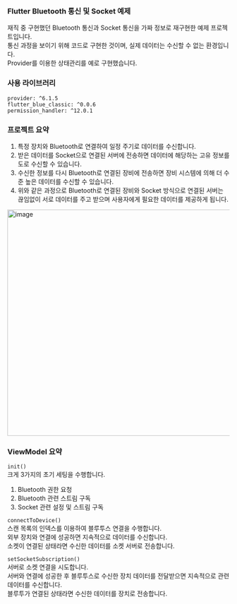 ### Flutter Bluetooth 통신 및 Socket 예제
재직 중 구현했던 Bluetooth 통신과 Socket 통신을 가짜 정보로 재구현한 예제 프로젝트입니다.   
통신 과정을 보이기 위해 코드로 구현한 것이며, 실제 데이터는 수신할 수 없는 환경입니다.    
Provider를 이용한 상태관리를 예로 구현했습니다.   

### 사용 라이브러리
```
provider: ^6.1.5
flutter_blue_classic: ^0.0.6
permission_handler: ^12.0.1
```

### 프로젝트 요약
1. 특정 장치와 Bluetooth로 연결하여 일정 주기로 데이터를 수신합니다.
2. 받은 데이터를 Socket으로 연결된 서버에 전송하면 데이터에 해당하는 고유 정보를 도로 수신할 수 있습니다.
3. 수신한 정보를 다시 Bluetooth로 연결된 장비에 전송하면 장비 시스템에 의해 더 수준 높은 데이터를 수신할 수 있습니다.
4. 위와 같은 과정으로 Bluetooth로 연결된 장비와 Socket 방식으로 연결된 서버는 끊임없이 서로 데이터를 주고 받으며 사용자에게 필요한 데이터를 제공하게 됩니다.

<img width="881" height="513" alt="image" src="https://github.com/user-attachments/assets/554a0ffa-8ae1-4b8c-96bf-ad17d371832b" />

### ViewModel 요약
`init()`   
크게 3가지의 초기 세팅을 수행합니다.
1. Bluetooth 권한 요청
2. Bluetooth 관련 스트림 구독
3. Socket 관련 설정 및 스트림 구독

`connectToDevice()`   
스캔 목록의 인덱스를 이용하여 블루투스 연결을 수행합니다.   
외부 장치와 연결에 성공하면 지속적으로 데이터를 수신합니다.   
소켓이 연결된 상태라면 수신한 데이터를 소켓 서버로 전송합니다.   

`setSocketSubscription()`   
서버로 소켓 연결을 시도합니다.   
서버와 연결에 성공한 후 블루투스로 수신한 장치 데이터를 전달받으면 지속적으로 관련 데이터를 수신합니다.   
블루투가 연결된 상태라면 수신한 데이터를 장치로 전송합니다.   
